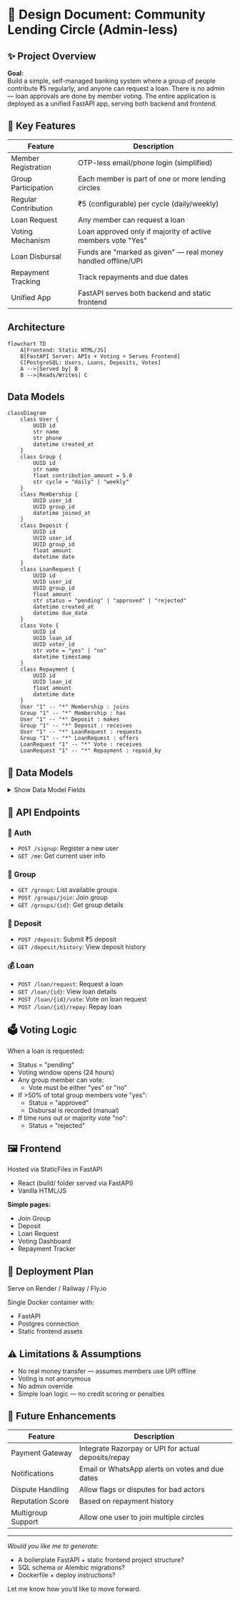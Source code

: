 # 📄 Design Document: Community Lending Circle (Admin-less)

## ✨ Project Overview
**Goal:**  
Build a simple, self-managed banking system where a group of people contribute ₹5 regularly, and anyone can request a loan. There is no admin — loan approvals are done by member voting. The entire application is deployed as a unified FastAPI app, serving both backend and frontend.

## 🎯 Key Features
| Feature              | Description                                                      |
|----------------------|------------------------------------------------------------------|
| Member Registration  | OTP-less email/phone login (simplified)                          |
| Group Participation  | Each member is part of one or more lending circles               |
| Regular Contribution | ₹5 (configurable) per cycle (daily/weekly)                       |
| Loan Request         | Any member can request a loan                                    |
| Voting Mechanism     | Loan approved only if majority of active members vote "Yes"      |
| Loan Disbursal       | Funds are "marked as given" — real money handled offline/UPI     |
| Repayment Tracking   | Track repayments and due dates                                   |
| Unified App          | FastAPI serves both backend and static frontend                  |

## Architecture

```mermaid
flowchart TD
    A[Frontend: Static HTML/JS]
    B[FastAPI Server: APIs + Voting + Serves Frontend]
    C[PostgreSQL: Users, Loans, Deposits, Votes]
    A -->|Served by| B
    B -->|Reads/Writes| C
```

## Data Models

```mermaid
classDiagram
    class User {
        UUID id
        str name
        str phone
        datetime created_at
    }
    class Group {
        UUID id
        str name
        float contribution_amount = 5.0
        str cycle = "daily" | "weekly"
    }
    class Membership {
        UUID user_id
        UUID group_id
        datetime joined_at
    }
    class Deposit {
        UUID id
        UUID user_id
        UUID group_id
        float amount
        datetime date
    }
    class LoanRequest {
        UUID id
        UUID user_id
        UUID group_id
        float amount
        str status = "pending" | "approved" | "rejected"
        datetime created_at
        datetime due_date
    }
    class Vote {
        UUID id
        UUID loan_id
        UUID voter_id
        str vote = "yes" | "no"
        datetime timestamp
    }
    class Repayment {
        UUID id
        UUID loan_id
        float amount
        datetime date
    }
    User "1" -- "*" Membership : joins
    Group "1" -- "*" Membership : has
    User "1" -- "*" Deposit : makes
    Group "1" -- "*" Deposit : receives
    User "1" -- "*" LoanRequest : requests
    Group "1" -- "*" LoanRequest : offers
    LoanRequest "1" -- "*" Vote : receives
    LoanRequest "1" -- "*" Repayment : repaid_by
```

## 🧩 Data Models
<details>
<summary>Show Data Model Fields</summary>

**User**
```python
id: UUID
name: str
phone: str
created_at: datetime
```
**Group**
```python
id: UUID
name: str
contribution_amount: float = 5.0
cycle: str = "daily" | "weekly"
```
**Membership**
```python
user_id: UUID
group_id: UUID
joined_at: datetime
```
**Deposit**
```python
id: UUID
user_id: UUID
group_id: UUID
amount: float
date: datetime
```
**LoanRequest**
```python
id: UUID
user_id: UUID
group_id: UUID
amount: float
status: "pending" | "approved" | "rejected"
created_at: datetime
due_date: datetime
```
**Vote**
```python
id: UUID
loan_id: UUID
voter_id: UUID
vote: "yes" | "no"
timestamp: datetime
```
**Repayment**
```python
id: UUID
loan_id: UUID
amount: float
date: datetime
```
</details>

## 📜 API Endpoints

### 🔐 Auth
- `POST /signup`: Register a new user
- `GET /me`: Get current user info

### 👥 Group
- `GET /groups`: List available groups
- `POST /groups/join`: Join group
- `GET /groups/{id}`: Get group details

### 💸 Deposit
- `POST /deposit`: Submit ₹5 deposit
- `GET /deposit/history`: View deposit history

### 💰 Loan
- `POST /loan/request`: Request a loan
- `GET /loan/{id}`: View loan details
- `POST /loan/{id}/vote`: Vote on loan request
- `POST /loan/{id}/repay`: Repay loan

## 🗳 Voting Logic
When a loan is requested:
- Status = "pending"
- Voting window opens (24 hours)
- Any group member can vote:
  - Vote must be either "yes" or "no"
- If >50% of total group members vote "yes":
  - Status = "approved"
  - Disbursal is recorded (manual)
- If time runs out or majority vote "no":
  - Status = "rejected"

## 🖼 Frontend
Hosted via StaticFiles in FastAPI
- React (build/ folder served via FastAPI)
- Vanilla HTML/JS

**Simple pages:**
- Join Group
- Deposit
- Loan Request
- Voting Dashboard
- Repayment Tracker

## 🐳 Deployment Plan
Serve on Render / Railway / Fly.io

Single Docker container with:
- FastAPI
- Postgres connection
- Static frontend assets

## ⚠️ Limitations & Assumptions
- No real money transfer — assumes members use UPI offline
- Voting is not anonymous
- No admin override
- Simple loan logic — no credit scoring or penalties

## 🔮 Future Enhancements
| Feature           | Description                                         |
|-------------------|-----------------------------------------------------|
| Payment Gateway   | Integrate Razorpay or UPI for actual deposits/repay |
| Notifications     | Email or WhatsApp alerts on votes and due dates     |
| Dispute Handling  | Allow flags or disputes for bad actors              |
| Reputation Score  | Based on repayment history                          |
| Multigroup Support| Allow one user to join multiple circles             |

---

*Would you like me to generate:*
- A boilerplate FastAPI + static frontend project structure?
- SQL schema or Alembic migrations?
- Dockerfile + deploy instructions?

Let me know how you’d like to move forward.